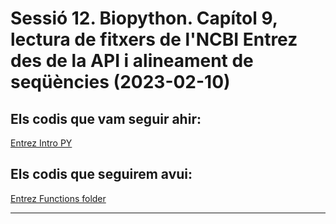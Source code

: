 # Sessió 12. Biopython. Capítol 9, lectura de fitxers de l'NCBI Entrez des de la API i alineament de seqüències (2023-02-10)

## Els codis que vam seguir ahir:

[Entrez Intro PY](./5-entrez/1-intro/entrez.py)

## Els codis que seguirem avui:

[Entrez Functions folder](./5-entrez/2-functions/)

<hr/>
